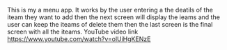 This is my a menu app. It works by the user entering a the deatils of the iteam they want to add then the next screen will display the ieams and the user can keep the iteams of delete them then the last screen is the final screen with all the iteams.
YouTube video link
https://www.youtube.com/watch?v=olUiHgKENzE
